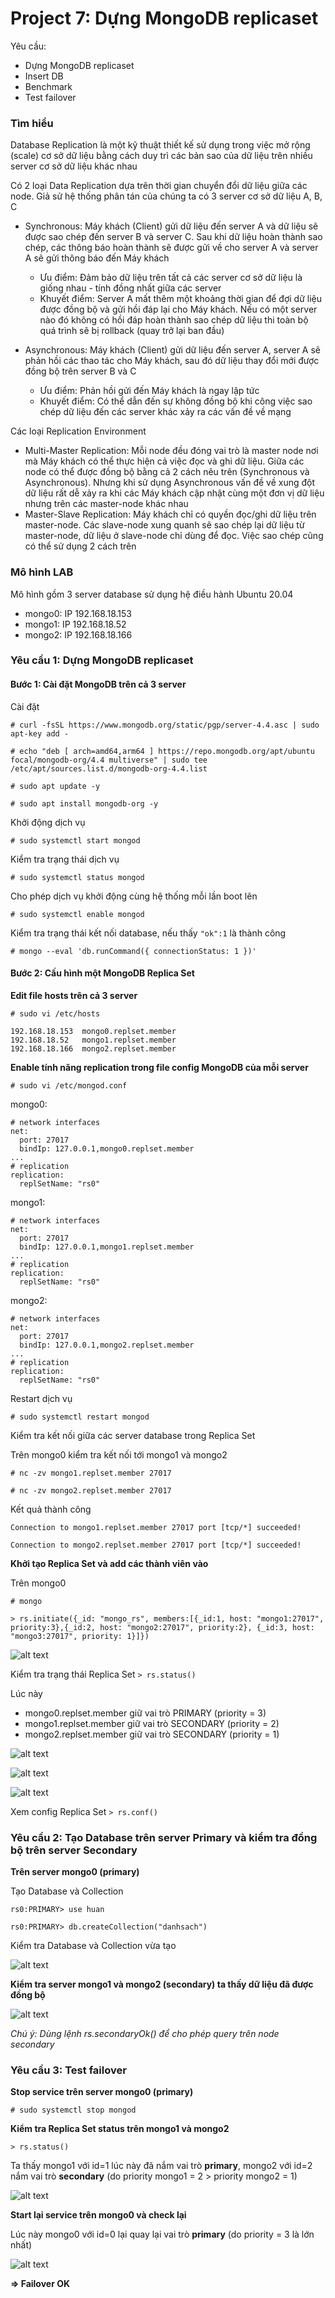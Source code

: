 # Project 7: Dựng MongoDB replicaset
Yêu cầu:
* Dựng MongoDB replicaset
* Insert DB
* Benchmark
* Test failover

### Tìm hiểu ###
Database Replication là một kỹ thuật thiết kế sử dụng trong việc mở rộng (scale) cơ sở dữ liệu bằng cách duy trì các bản sao của dữ liệu trên nhiều server cơ sở dữ liệu khác nhau

Có 2 loại Data Replication dựa trên thời gian chuyển đổi dữ liệu giữa các node. Giả sử hệ thống phân tán của chúng ta có 3 server cơ sở dữ liệu A, B, C

* Synchronous: Máy khách (Client) gửi dữ liệu đến server A và dữ liệu sẽ được sao chép đến server B và server C. Sau khi dữ liệu hoàn thành sao chép, các thông báo hoàn thành sẽ được gửi về cho server A và server A sẽ gửi thông báo đến Máy khách
  - Ưu điểm: Đảm bảo dữ liệu trên tất cả các server cơ sở dữ liệu là giống nhau - tính đồng nhất giữa các server 
  - Khuyết điểm: Server A mất thêm một khoảng thời gian để đợi dữ liệu được đồng bộ và gửi hồi đáp lại cho Máy khách. Nếu có một server nào đó không có hồi đáp hoàn thành sao chép dữ liệu thi toàn bộ quá trình sẽ bị rollback (quay trở lại ban đầu)

* Asynchronous: Máy khách (Client) gửi dữ liệu đến server A, server A sẽ phản hồi các thao tác cho Máy khách, sau đó dữ liệu thay đổi mới được đồng bộ trên server B và C
  - Ưu điểm: Phản hồi gửi đến Máy khách là ngay lập tức
  - Khuyết điểm: Có thể dẫn đến sự không đồng bộ khi công việc sao chép dữ liệu đến các server khác xảy ra các vấn đề về mạng

Các loại Replication Environment

* Multi-Master Replication: Mỗi node đều đóng vai trò là master node nơi mà Máy khách có thể thực hiện cả việc đọc và ghi dữ liệu. Giữa các node có thể được đồng bộ bằng cả 2 cách nêu trên (Synchronous và Asynchronous). Nhưng khi sử dụng Asynchronous vấn đề về xung đột dữ liệu rất dễ xảy ra khi các Máy khách cập nhật cùng một đơn vị dữ liệu nhưng trên các master-node khác nhau
* Master-Slave Replication: Máy khách chỉ có quyền đọc/ghi dữ liệu trên master-node. Các slave-node xung quanh sẽ sao chép lại dữ liệu từ master-node, dữ liệu ở slave-node chỉ dùng để đọc. Việc sao chép cũng có thể sử dụng 2 cách trên

### Mô hình LAB ###

Mô hình gồm 3 server database sử dụng hệ điều hành Ubuntu 20.04
* mongo0: IP 192.168.18.153
* mongo1: IP 192.168.18.52
* mongo2: IP 192.168.18.166

### Yêu cầu 1: Dựng MongoDB replicaset
#### Bước 1: Cài đặt MongoDB trên cả 3 server

Cài đặt

`# curl -fsSL https://www.mongodb.org/static/pgp/server-4.4.asc | sudo apt-key add -`

`# echo "deb [ arch=amd64,arm64 ] https://repo.mongodb.org/apt/ubuntu focal/mongodb-org/4.4 multiverse" | sudo tee /etc/apt/sources.list.d/mongodb-org-4.4.list`

`# sudo apt update -y `

`# sudo apt install mongodb-org -y`

Khởi động dịch vụ 

`# sudo systemctl start mongod`

Kiểm tra trạng thái dịch vụ

`# sudo systemctl status mongod`

Cho phép dịch vụ khởi động cùng hệ thống mỗi lần boot lên 

`# sudo systemctl enable mongod`

Kiểm tra trạng thái kết nối database, nếu thấy `"ok":1` là thành công 

`# mongo --eval 'db.runCommand({ connectionStatus: 1 })'`

#### Bước 2: Cấu hình một MongoDB Replica Set 

**Edit file hosts trên cả 3 server**

`# sudo vi /etc/hosts`
```
192.168.18.153  mongo0.replset.member
192.168.18.52   mongo1.replset.member
192.168.18.166  mongo2.replset.member
```
**Enable tính năng replication trong file config MongoDB của mỗi server**

`# sudo vi /etc/mongod.conf`

mongo0:
```
# network interfaces
net:
  port: 27017
  bindIp: 127.0.0.1,mongo0.replset.member
...
# replication
replication:
  replSetName: "rs0"
```
mongo1:
```
# network interfaces
net:
  port: 27017
  bindIp: 127.0.0.1,mongo1.replset.member
...
# replication
replication:
  replSetName: "rs0"
```
mongo2:
```
# network interfaces
net:
  port: 27017
  bindIp: 127.0.0.1,mongo2.replset.member
...
# replication
replication:
  replSetName: "rs0"
```
Restart dịch vụ

`# sudo systemctl restart mongod`

Kiểm tra kết nối giữa các server database trong Replica Set

Trên mongo0 kiểm tra kết nối tới mongo1 và mongo2

`# nc -zv mongo1.replset.member 27017`

`# nc -zv mongo2.replset.member 27017`

Kết quả thành công 

`Connection to mongo1.replset.member 27017 port [tcp/*] succeeded!`

`Connection to mongo2.replset.member 27017 port [tcp/*] succeeded!`

**Khởi tạo Replica Set và add các thành viên vào**
 
Trên mongo0 

`# mongo`

`> rs.initiate({_id: "mongo_rs", members:[{_id:1, host: "mongo1:27017", priority:3},{_id:2, host: "mongo2:27017", priority:2}, {_id:3, host: "mongo3:27017", priority: 1}]})`

![alt text](https://s3-ap-southeast-1.amazonaws.com/kipalog.com/yleemw40re_Screenshot%20from%202022-05-18%2013-43-16.png)

Kiểm tra trạng thái Replica Set `> rs.status()`

Lúc này 

* mongo0.replset.member giữ vai trò PRIMARY (priority = 3)
* mongo1.replset.member giữ vai trò SECONDARY (priority = 2)
* mongo2.replset.member giữ vai trò SECONDARY (priority = 1)

![alt text](https://s3-ap-southeast-1.amazonaws.com/kipalog.com/u5qkkjp5bc_Screenshot%20from%202022-05-18%2014-08-11.png)

![alt text](https://s3-ap-southeast-1.amazonaws.com/kipalog.com/vcbx9nm0td_Screenshot%20from%202022-05-18%2014-10-42.png)

![alt text](https://s3-ap-southeast-1.amazonaws.com/kipalog.com/6cxhbq1kd4_Screenshot%20from%202022-05-18%2014-11-40.png)

Xem config Replica Set `> rs.conf()`

### Yêu cầu 2: Tạo Database trên server Primary và kiểm tra đồng bộ trên server Secondary 

**Trên server mongo0 (primary)**

Tạo Database và Collection 

`rs0:PRIMARY> use huan`

`rs0:PRIMARY> db.createCollection("danhsach")`

Kiểm tra Database và Collection vừa tạo

![alt text](https://s3-ap-southeast-1.amazonaws.com/kipalog.com/dum6vg7isn_Screenshot%20from%202022-05-18%2015-08-54.png)

**Kiểm tra server mongo1 và mongo2 (secondary) ta thấy dữ liệu đã được đồng bộ**

![alt text](https://s3-ap-southeast-1.amazonaws.com/kipalog.com/tzdy098r0z_Screenshot%20from%202022-05-18%2015-14-03.png)

*Chú ý: Dùng lệnh rs.secondaryOk() để cho phép query trên node secondary*

### Yêu cầu 3: Test failover

**Stop service trên server mongo0 (primary)**

`# sudo systemctl stop mongod`

**Kiểm tra Replica Set status trên mongo1 và mongo2**

`> rs.status()`

Ta thấy mongo1 với id=1 lúc này đã nắm vai trò **primary**, mongo2 với id=2 nắm vai trò **secondary** (do priority mongo1 = 2 > priority mongo2 = 1)

![alt text](https://s3-ap-southeast-1.amazonaws.com/kipalog.com/5dpmfjpm7m_Screenshot%20from%202022-05-18%2015-30-49.png)

**Start lại service trên mongo0 và check lại**

Lúc này mongo0 với id=0 lại quay lại vai trò **primary** (do priority = 3 là lớn nhất)

![alt text](https://s3-ap-southeast-1.amazonaws.com/kipalog.com/3sxdxgn81h_Screenshot%20from%202022-05-18%2015-39-41.png)

**=> Failover OK**








































